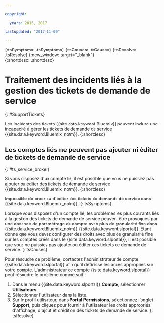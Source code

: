 ```yaml
---

copyright:

  years: 2015, 2017

lastupdated: "2017-11-09"

---
```



{:tsSymptoms: .tsSymptoms}
{:tsCauses: .tsCauses}
{:tsResolve: .tsResolve}
{:new_window: target="_blank"}  
{:shortdesc: .shortdesc}


# Traitement des incidents liés à la gestion des tickets de demande de service
{: #SupportTickets}

Les incidents des tickets {{site.data.keyword.Bluemix}} peuvent inclure une incapacité à gérer les tickets de demande de service {{site.data.keyword.Bluemix_notm}}.
{:shortdesc}

## Les comptes liés ne peuvent pas ajouter ni éditer de tickets de demande de service
{: #ts_service_broker}

Si vous disposez d'un compte lié, il est possible que vous ne puissiez pas ajouter ou éditer des tickets de demande de service {{site.data.keyword.Bluemix_notm}}.
{:shortdesc}

Impossible de créer ou d'éditer des tickets de demande de service dans {{site.data.keyword.Bluemix_notm}}.
{: tsSymptoms}

Lorsque vous disposez d'un compte lié, les problèmes les plus courants liés à la gestion des tickets de demande de service peuvent être provoqués par une absence de paramétrage de compte avec plus de granularité fine dans {{site.data.keyword.Bluemix_notm}} {{site.data.keyword.slportal}}. Etant donné que vous devez configurer des droits avec plus de granularité fine sur les comptes créés dans le {{site.data.keyword.slportal}}, il est possible que vous ne puissiez pas ajouter ou éditer des tickets de demande de service.
{: tsCauses}

Pour résoudre ce problème, contactez l'administrateur de compte {{site.data.keyword.slportal}} afin qu'il définisse les accès appropriés sur votre compte. L'administrateur de compte {{site.data.keyword.slportal}} peut résoudre le problème comme suit :

1. Dans le menu {{site.data.keyword.slportal}} **Compte**, sélectionner **Utilisateurs**.
2. Sélectionner l'utilisateur dans la liste.
3. Sur le profil utilisateur, dans **Portal Permissions**, sélectionnez l'onglet **Support**, puis cliquez pour fournir à l'utilisateur les droits appropriés d'affichage, d'ajout et d'édition des tickets de demande de service.
{: tsResolve}
